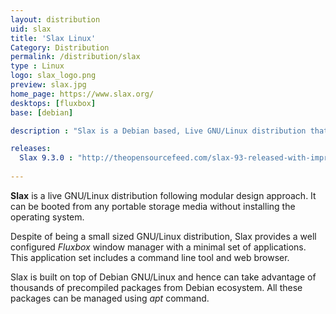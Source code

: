 ```yaml
---
layout: distribution
uid: slax
title: 'Slax Linux'
Category: Distribution
permalink: /distribution/slax
type : Linux
logo: slax_logo.png
preview: slax.jpg
home_page: https://www.slax.org/
desktops: [fluxbox]
base: [debian]

description : "Slax is a Debian based, Live GNU/Linux distribution that follows a modular design approach. It comes with minimal tools required to run a desktop system"

releases:
  Slax 9.3.0 : "http://theopensourcefeed.com/slax-93-released-with-improved-wifi-support/"
  
---
```


**Slax** is a live GNU/Linux distribution following modular design approach. It can be booted from any portable storage media without installing the operating system.

Despite of being a small sized GNU/Linux distribution, Slax provides a well configured *Fluxbox* window manager with a minimal set of applications. This application set includes a command line tool and web browser.

Slax is built on top of Debian GNU/Linux and hence can take advantage of thousands of precompiled packages from Debian ecosystem. All these packages can be managed using *apt* command.